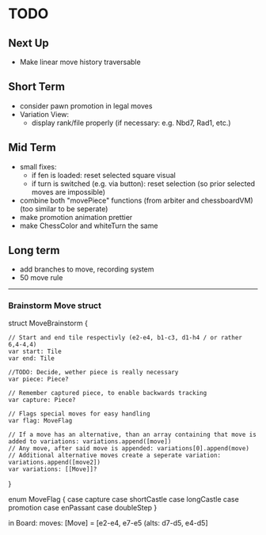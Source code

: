 # TODO

## Next Up
- Make linear move history traversable

## Short Term
- consider pawn promotion in legal moves
- Variation View:
    - display rank/file properly (if necessary: e.g. Nbd7, Rad1, etc.)

## Mid Term
- small fixes:
    - if fen is loaded: reset selected square visual
    - if turn is switched (e.g. via button): reset selection (so prior selected moves are impossible)
- combine both "movePiece" functions (from arbiter and chessboardVM) (too similar to be seperate)
- make promotion animation prettier
- make ChessColor and whiteTurn the same

## Long term
- add branches to move, recording system
- 50 move rule


----
### Brainstorm Move struct
struct MoveBrainstorm {

    // Start and end tile respectivly (e2-e4, b1-c3, d1-h4 / or rather 6,4-4,4)
    var start: Tile
    var end: Tile
    
    //TODO: Decide, wether piece is really necessary
    var piece: Piece?
    
    // Remember captured piece, to enable backwards tracking
    var capture: Piece?
    
    // Flags special moves for easy handling
    var flag: MoveFlag
    
    // If a move has an alternative, than an array containing that move is added to variations: variations.append([move])
    // Any move, after said move is appended: variations[0].append(move)
    // Additional alternative moves create a seperate variation: variations.append([move2])
    var variations: [[Move]]?
}

enum MoveFlag {
    case capture
    case shortCastle
    case longCastle
    case promotion
    case enPassant
    case doubleStep
}

in Board:
moves: [Move] = [e2-e4, e7-e5 (alts: d7-d5, e4-d5]

